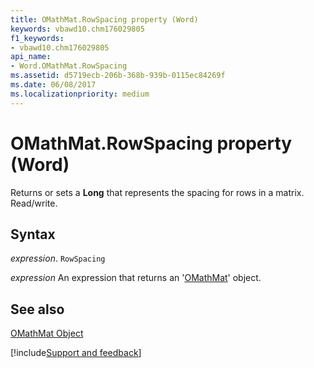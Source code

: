 ```yaml
---
title: OMathMat.RowSpacing property (Word)
keywords: vbawd10.chm176029805
f1_keywords:
- vbawd10.chm176029805
api_name:
- Word.OMathMat.RowSpacing
ms.assetid: d5719ecb-206b-368b-939b-0115ec84269f
ms.date: 06/08/2017
ms.localizationpriority: medium
---
```



# OMathMat.RowSpacing property (Word)

Returns or sets a **Long** that represents the spacing for rows in a matrix. Read/write.


## Syntax

_expression_. `RowSpacing`

 _expression_ An expression that returns an '[OMathMat](Word.OMathMat.md)' object.


## See also


[OMathMat Object](Word.OMathMat.md)

[!include[Support and feedback](~/includes/feedback-boilerplate.md)]